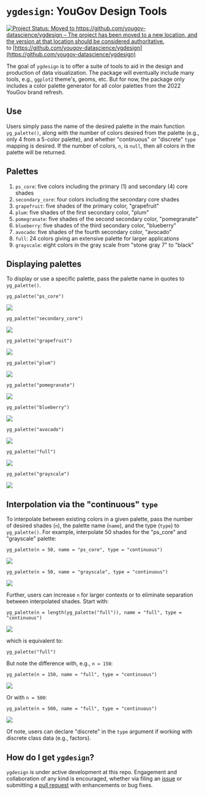 # `ygdesign`: YouGov Design Tools

[![Project Status: Moved to https://github.com/yougov-datascience/ygdesign – The project has been moved to a new location, and the version at that location should be considered authoritative.](https://www.repostatus.org/badges/latest/moved.svg)](https://www.repostatus.org/#moved) to [https://github.com/yougov-datascience/ygdesign](https://github.com/yougov-datascience/ygdesign)

The goal of `ygdesign` is to offer a suite of tools to aid in the design and production of data visualization. The package will eventually include many tools, e.g., `ggplot2` theme's, geoms, etc. But for now, the package only includes a color palette generator for all color palettes from the 2022 YouGov brand refresh.

## Use

Users simply pass the name of the desired palette in the main function `yg_palette()`, along with the number of colors desired from the palette (e.g., only 4 from a 5-color palette), and whether "continuous" or "discrete" `type` mapping is desired. If the number of colors, `n`, is `null`, then all colors in the palette will be returned.

## Palettes 

1. `ps_core`: five colors including the primary (1) and secondary (4) core shades
2. `secondary_core`: four colors including the secondary core shades
3. `grapefruit`: five shades of the primary color, "grapefruit"
4. `plum`: five shades of the first secondary color, "plum"
5. `pomegranate`: five shades of the second secondary color, "pomegranate"
6. `blueberry`: five shades of the third secondary color, "blueberry"
7. `avocado`: five shades of the fourth secondary color, "avocado"
8. `full`: 24 colors giving an extensive palette for larger applications
9. `grayscale`: eight colors in the gray scale from "stone gray 7" to "black"

## Displaying palettes

To display or use a specific palette, pass the palette name in quotes to `yg_palette()`.

```{r}
yg_palette("ps_core")
```
![](figs/one.png)

```{r}
yg_palette("secondary_core")
```
![](figs/two.png)

```{r}
yg_palette("grapefruit")
```
![](figs/three.png)

```{r}
yg_palette("plum")
```
![](figs/four.png)

```{r}
yg_palette("pomegranate")
```
![](figs/five.png)

```{r}
yg_palette("blueberry")
```
![](figs/six.png)

```{r}
yg_palette("avocado")
```
![](figs/seven.png)

```{r}
yg_palette("full")
```
![](figs/eight.png)

```{r}
yg_palette("grayscale")
```
![](figs/nine.png)

## Interpolation via the "continuous" `type`

To interpolate between existing colors in a given palette, pass the number of desired shades (`n`), the palette name (`name`), and the type (`type`) to `yg_palette()`. For example, interpolate 50 shades for the "ps_core" and "grayscale" palette:

```{r}
yg_palette(n = 50, name = "ps_core", type = "continuous")
```
![](figs/ten.png)

```{r}
yg_palette(n = 50, name = "grayscale", type = "continuous")
```
![](figs/eleven.png)

Further, users can increase `n` for larger contexts or to eliminate separation between interpolated shades. Start with: 

```{r}
yg_palette(n = length(yg_palette("full")), name = "full", type = "continuous")
```
![](figs/twelve.png)

which is equivalent to:

```{r}
yg_palette("full")
```

But note the difference with, e.g., `n = 150`:

```{r}
yg_palette(n = 150, name = "full", type = "continuous")
```
![](figs/thirteen.png)

Or with `n = 500`:

```{r}
yg_palette(n = 500, name = "full", type = "continuous")
```
![](figs/fourteen.png)

Of note, users can declare "discrete" in the `type` argument if working with discrete class data (e.g., factors).

## How do I get `ygdesign`? 

`ygdesign` is under active development at this repo. Engagement and collaboration of any kind is encouraged, whether via filing an [issue](https://github.com/pdwaggoner/ygdesign/issues) or submitting a [pull request](https://github.com/pdwaggoner/ygdesign/pulls) with enhancements or bug fixes. 
